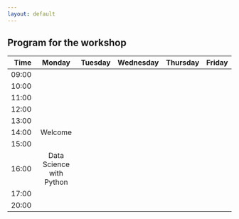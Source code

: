```yaml
---
layout: default
---
```


## Program for the workshop


| Time     | Monday    |Tuesday    | Wednesday | Thursday  | Friday    |
| --------:|:----------:|----------:|----------:|----------:|----------:|
| 09:00    |           |           |           |           |           |
| 10:00    |           |           |           |           |           |
| 11:00    |           |           |           |           |           |
| 12:00    |           |           |           |           |           |
| 13:00    |           |           |           |           |           |
| 14:00    |  Welcome  |           |           |           |           |
| 15:00    |           |           |           |           |           |
| 16:00    |   Data Science with Python        |           |           |           |           |
| 17:00    |           |           |           |           |           |
| 20:00    |           |           |           |           |           |
